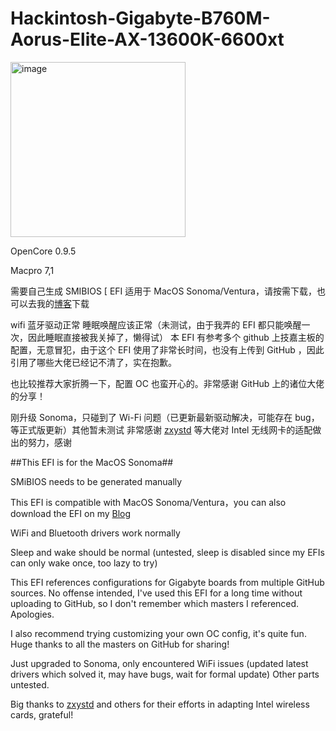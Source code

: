 # Hackintosh-Gigabyte-B760M-Aorus-Elite-AX-13600K-6600xt
<img width="280" alt="image" src="https://github.com/Jonnnnnah/Hackintosh-Gigabyte-B760M-Aorus-Elite-AX-13600K-6600xt/assets/56213419/e487a89a-af7a-4b4a-a811-65eb42ac4856">

OpenCore 0.9.5

Macpro 7,1

需要自己生成 SMIBIOS
[
EFI 适用于 MacOS Sonoma/Ventura，请按需下载，也可以去我的[博客](https://www.jsom.top/)下载

wifi 蓝牙驱动正常
睡眠唤醒应该正常（未测试，由于我弄的 EFI 都只能唤醒一次，因此睡眠直接被我关掉了，懒得试）
本 EFI 有参考多个 github 上技嘉主板的配置，无意冒犯，由于这个 EFI 使用了非常长时间，也没有上传到 GitHub ，因此引用了哪些大佬已经记不清了，实在抱歉。

也比较推荐大家折腾一下，配置 OC 也蛮开心的。非常感谢 GitHub 上的诸位大佬的分享！

刚升级 Sonoma，只碰到了 Wi-Fi 问题（已更新最新驱动解决，可能存在 bug，等正式版更新）其他暂未测试
非常感谢 [zxystd](https://github.com/OpenIntelWireless/itlwm) 等大佬对 Intel 无线网卡的适配做出的努力，感谢



##This EFI is for the MacOS Sonoma##

SMiBIOS needs to be generated manually

This EFI is compatible with MacOS Sonoma/Ventura，you can also download the EFI on my [Blog](https://www.jsom.top/)

WiFi and Bluetooth drivers work normally

Sleep and wake should be normal (untested, sleep is disabled since my EFIs can only wake once, too lazy to try)

This EFI references configurations for Gigabyte boards from multiple GitHub sources. No offense intended, I've used this EFI for a long time without uploading to GitHub, so I don't remember which masters I referenced. Apologies.

I also recommend trying customizing your own OC config, it's quite fun. Huge thanks to all the masters on GitHub for sharing!

Just upgraded to Sonoma, only encountered WiFi issues (updated latest drivers which solved it, may have bugs, wait for formal update) Other parts untested.

Big thanks to [zxystd](https://github.com/OpenIntelWireless/itlwm) and others for their efforts in adapting Intel wireless cards, grateful!
